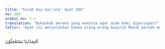 ```yaml
---
title: "Surah Asy-Syu'ara' Ayat 204"
no: 204
arabic_no: ٢٠٤
translation: "Bukankah mereka yang meminta agar azab Kami dipercepat?"
tafsir: "Ayat ini menjelaskan bahwa orang-orang musyrik Mekah pernah mengejek Nabi Muhammad dengan menanyakan kapan azab yang dijanjikan itu akan menimpa mereka. Pertanyaan mereka itu dijawab Allah melalui ayat ini dengan mengatakan, \"Apakah mereka minta dipercepat datangnya azab yang Kami janjikan itu?\" Sebenarnya mereka tidak perlu menanyakan kapan azab yang diancamkan Allah itu datang. Mereka cukup memperhatikan malapetaka yang telah menimpa umat-umat dahulu yang telah mendustakan para rasul yang diutus Allah kepada mereka. Padahal umat-umat dahulu itu adalah umat yang gagah perkasa dan mempunyai kemampuan untuk memakmurkan negara mereka, tetapi tidak seorang pun di antara mereka yang sanggup mengelakkan diri dari azab Allah."
---
```

اَفَبِعَذَابِنَا يَسْتَعْجِلُوْنَ  